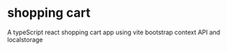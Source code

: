 # shopping cart
A typeScript react shopping cart app using vite bootstrap context API and localstorage
